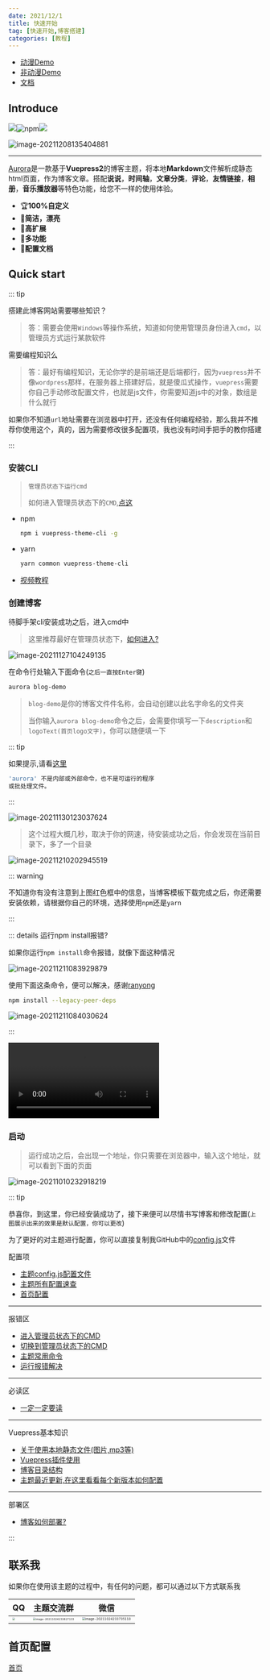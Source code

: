 ```yaml
---
date: 2021/12/1
title: 快速开始
tag: [快速开始,博客搭建]
categories: [教程]
---
```


- [动漫Demo](https://aurora-animate.xcye.xyz/)
- [非动漫Demo](https://aurora-common.xcye.xyz/)
- [文档](https://aurora.xcye.xyz/)


## Introduce

![](https://img.shields.io/npm/v/vuepress-theme-aurora)![npm](https://img.shields.io/npm/dm/vuepress-theme-aurora)![](https://img.shields.io/github/stars/qsyyke/vuepress-theme-aurora?style=social)

![image-20211208135404881](https://ooszy.cco.vin/img/blog-note/image-20211208135404881.png?x-oss-process=style/pictureProcess1)

---

[Aurora](https://www.npmjs.com/package/vuepress-theme-aurora)是一款基于**Vuepress2**的博客主题，将本地**Markdown**文件解析成静态html页面，作为博客文章。搭配**说说**，**时间轴**，**文章分类**，**评论**，**友情链接**，**相册**，**音乐播放器**等特色功能，给您不一样的使用体验。

- 🏆**100%自定义**
- 🌈**简洁，漂亮**
- 🎨**高扩展**
- 💫**多功能**
- 📖**配置文档**

## Quick start

::: tip

搭建此博客网站需要哪些知识？

> 答：需要会使用`Windows`等操作系统，知道如何使用管理员身份进入`cmd`，以管理员方式运行某款软件

需要编程知识么

> 答：最好有编程知识，无论你学的是前端还是后端都行，因为`vuepress`并不像`wordpress`那样，在服务器上搭建好后，就是傻瓜式操作，`vuepress`需要你自己手动修改配置文件，也就是js文件，你需要知道js中的对象，数组是什么就行



如果你不知道`url`地址需要在浏览器中打开，还没有任何编程经验，那么我并不推荐你使用这个，真的，因为需要修改很多配置项，我也没有时间手把手的教你搭建

:::

### 安装CLI

> `管理员状态下运行cmd`
>
> 如何进入管理员状态下的`CMD`,[点这](./cmd.md)

- npm

  ```sh
  npm i vuepress-theme-cli -g
  ```

- yarn

  ```sh
  yarn common vuepress-theme-cli
  ```

- [视频教程](https://ooszy.cco.vin/theme-template/%E6%9C%80%E7%BB%88%E7%89%88%E6%9C%AC.mp4)

### 创建博客

待脚手架cli安装成功之后，进入cmd中

> 这里推荐最好在管理员状态下，[如何进入?](./cmd.md)

![image-20211127104249135](https://ooszy.cco.vin/img/blog-note/image-20211127104249135.png?x-oss-process=style/pictureProcess1)



在命令行处输入下面命令(`之后一直按Enter键`)

```sh
aurora blog-demo
```

> `blog-demo`是你的博客文件件名称，会自动创建以此名字命名的文件夹
>
> 当你输入`aurora blog-demo`命令之后，会需要你填写一下`description`和`logoText(首页logo文字)`，你可以随便填一下



::: tip

如果提示,请看[这里](https://aurora.xcye.xyz/issue/cli-issue.md)

```sh
'aurora' 不是内部或外部命令，也不是可运行的程序
或批处理文件。
```

:::

![image-20211130123037624](https://ooszy.cco.vin/img/blog-note/image-20211130123037624.png?x-oss-process=style/pictureProcess1)

> 这个过程大概几秒，取决于你的网速，待安装成功之后，你会发现在当前目录下，多了一个目录

![image-20211210202945519](https://ooszy.cco.vin/img/blog-note/image-20211210202945519.png?x-oss-process=style/pictureProcess1)



::: warning

不知道你有没有注意到上图红色框中的信息，当博客模板下载完成之后，你还需要安装依赖，请根据你自己的环境，选择使用`npm`还是`yarn`

:::



::: details 运行npm install报错?

如果你运行`npm install`命令报错，就像下面这种情况

![image-20211211083929879](https://ooszy.cco.vin/img/blog-note/image-20211211083929879.png?x-oss-process=style/pictureProcess1)



使用下面这条命令，便可以解决，感谢[ranyong](https://github.com/ranyong1997/)

```sh
npm install --legacy-peer-deps
```

![image-20211211084030624](https://ooszy.cco.vin/img/blog-note/image-20211211084030624.png?x-oss-process=style/pictureProcess1)

:::




<video controls="" class="aurora-video" autoplay="" name="media"><source src="https://ooszy.cco.vin/theme-template/%E6%9C%80%E7%BB%88%E7%89%88%E6%9C%AC.mp4" type="video/mp4"></video>



### 启动

> 运行成功之后，会出现一个地址，你只需要在浏览器中，输入这个地址，就可以看到下面的页面

![image-20211010232918219](https://ooszy.cco.vin/img/blog-note/image-20211010232918219.png?x-oss-process=style/pictureProcess1)



::: tip

恭喜你，到这里，你已经安装成功了，接下来便可以尽情书写博客和修改配置(`上图展示出来的效果是默认配置，你可以更改`)

为了更好的对主题进行配置，你可以直接复制我GitHub中的<a href="https://github.com/vuepress-aurora/vuepress-theme-aurora/blob/master/docs/.vuepress/config-copy.js" target="_blank">config.js</a>文件

配置项

- [主题config.js配置文件](https://github.com/vuepress-aurora/vuepress-theme-aurora/blob/master/docs/.vuepress/config.js)
- [主题所有配置速查](https://aurora.xcye.xyz/home/config.md)
- [首页配置](https://aurora.xcye.xyz/homeconfig.html)

---

报错区

- [进入管理员状态下的CMD](https://aurora.xcye.xyz/readme/cmd.html)
- [切换到管理员状态下的CMD](https://aurora.xcye.xyz/base/admin.html)
- [主题常用命令](https://aurora.xcye.xyz/base/command.html#npm-install)
- [运行报错解决](https://aurora.xcye.xyz/issue/common.html)

---

必读区

- [一定一定要读](https://aurora.xcye.xyz/issue/)

---

Vuepress基本知识

- [关于使用本地静态文件(图片,mp3等)](https://aurora.xcye.xyz/base/public.html)
- [Vuepress插件使用](https://aurora.xcye.xyz/base/plugin.html)
- [博客目录结构](https://aurora.xcye.xyz/base/docs.html)
- [主题最近更新,在这里看看每个新版本如何配置](https://aurora.xcye.xyz/issue/bug.html)

---

部署区

- [博客如何部署?](https://aurora.xcye.xyz/home/deploy.html)

:::

## 联系我

如果你在使用该主题的过程中，有任何的问题，都可以通过以下方式联系我

| QQ                                                           | 主题交流群                                                   | 微信                                                         |
| ------------------------------------------------------------ | ------------------------------------------------------------ | ------------------------------------------------------------ |
| <img src="https://ooszy.cco.vin/img/blog-note/image-20211024233620332.png?x-oss-process=style/pictureProcess1" style="zoom:33%;" /> | <img src="https://ooszy.cco.vin/img/blog-note/image-20211024233827133.png?x-oss-process=style/pictureProcess1" alt="image-20211024233827133" style="zoom:33%;" /> | <img src="https://ooszy.cco.vin/img/blog-note/image-20211024233735110.png?x-oss-process=style/pictureProcess1" alt="image-20211024233735110" style="zoom: 39%;" /> |

## 首页配置

[首页](../homeconfig.md)